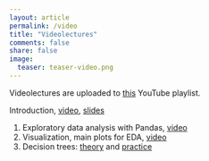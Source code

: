 ```yaml
---
layout: article
permalink: /video
title: "Videolectures"
comments: false
share: false
image:
  teaser: teaser-video.png
---
```


Videolectures are uploaded to [this](https://bit.ly/2zY6Xe2) YouTube playlist.

Introduction, [video](https://youtu.be/QKTuw4PNOsU), [slides](https://bit.ly/2NuadRV)

1. Exploratory data analysis with Pandas, [video](https://youtu.be/fwWCw_cE5aI) 
2. Visualization, main plots for EDA, [video](https://www.youtube.com/watch?v=WNoQTNOME5g) 
3. Decision trees: [theory](https://youtu.be/H4XlBTPv5rQ) and [practice](https://youtu.be/RrVYO6Td9Js) 	 
